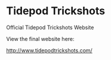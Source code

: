 # Tidepod Trickshots
Official Tidepod Trickshots Website

View the final website here: 

http://www.tidepodtrickshots.com/
